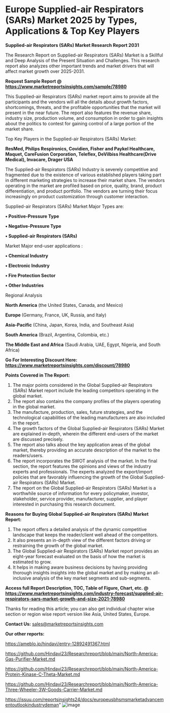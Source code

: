 # Europe Supplied-air Respirators (SARs) Market 2025 by Types, Applications & Top Key Players

<strong>Supplied-air Respirators (SARs) Market Research Report 2031</strong>

The Research Report on Supplied-air Respirators (SARs) Market is a Skillful and Deep Analysis of the Present Situation and Challenges. This research report also analyzes other important trends and market drivers that will affect market growth over 2025-2031.

<strong>Request Sample Report @ <a href=https://www.marketreportsinsights.com/sample/78980>https://www.marketreportsinsights.com/sample/78980</a></strong>

This Supplied-air Respirators (SARs) market report aims to provide all the participants and the vendors will all the details about growth factors, shortcomings, threats, and the profitable opportunities that the market will present in the near future. The report also features the revenue share, industry size, production volume, and consumption in order to gain insights about the politics to contest for gaining control of a large portion of the market share.

Top Key Players in the Supplied-air Respirators (SARs) Market:

<strong>ResMed, Philips Respironics, Covidien, Fisher and Paykel Healthcare, Maquet, CareFusion Corporation, Teleflex, DeVilbiss Healthcare(Drive Medical), Invacare, Drager USA</strong>

The Supplied-air Respirators (SARs) Industry is severely competitive and fragmented due to the existence of various established players taking part in different marketing strategies to increase their market share. The vendors operating in the market are profiled based on price, quality, brand, product differentiation, and product portfolio. The vendors are turning their focus increasingly on product customization through customer interaction.

Supplied-air Respirators (SARs) Market Major Types are:

<strong>• Positive-Pressure Type

• Negative-Pressure Type

• Supplied-air Respirators (SARs)</strong>

Market Major end-user applications :

<strong>• Chemical Industry

• Electronic Industry

• Fire Protection Sector

• Other Industries</strong>

Regional Analysis

</u><strong><b>North America</b></strong> (the United States, Canada, and Mexico)

<strong><b>Europe </b></strong>(Germany, France, UK, Russia, and Italy)

<strong><b>Asia-Pacific</b></strong> (China, Japan, Korea, India, and Southeast Asia)

<strong><b>South America</b></strong> (Brazil, Argentina, Colombia, etc.)

<strong><b>The Middle East and Africa</b></strong> (Saudi Arabia, UAE, Egypt, Nigeria, and South Africa)

<strong>Go For Interesting Discount Here: <a href=https://www.marketreportsinsights.com/discount/78980>https://www.marketreportsinsights.com/discount/78980</a></strong>

<strong>Points Covered in The Report:</strong>
<ol>
  <li>The major points considered in the Global Supplied-air Respirators (SARs) Market report include the leading competitors operating in the global market.</li>
  <li>The report also contains the company profiles of the players operating in the global market.</li>
  <li>The manufacture, production, sales, future strategies, and the technological capabilities of the leading manufacturers are also included in the report.</li>
  <li>The growth factors of the Global Supplied-air Respirators (SARs) Market are explained in-depth, wherein the different end-users of the market are discussed precisely.</li>
  <li>The report also talks about the key application areas of the global market, thereby providing an accurate description of the market to the readers/users.</li>
  <li>The report incorporates the SWOT analysis of the market. In the final section, the report features the opinions and views of the industry experts and professionals. The experts analyzed the export/import policies that are favorably influencing the growth of the Global Supplied-air Respirators (SARs) Market.</li>
  <li>The report on the Global Supplied-air Respirators (SARs) Market is a worthwhile source of information for every policymaker, investor, stakeholder, service provider, manufacturer, supplier, and player interested in purchasing this research document.</li>
</ol>
<strong>Reasons for Buying Global Supplied-air Respirators (SARs) Market Report:</strong>

<ol>
  <li>The report offers a detailed analysis of the dynamic competitive landscape that keeps the reader/client well ahead of the competitors.</li>
  <li>It also presents an in-depth view of the different factors driving or restraining the growth of the global market.</li>
  <li>The Global Supplied-air Respirators (SARs) Market report provides an eight-year forecast evaluated on the basis of how the market is estimated to grow.</li>
  <li>It helps in making aware business decisions by having providing thorough insights insights into the global market and by making an all-inclusive analysis of the key market segments and sub-segments.</li>
</ol>
<strong>Access full Report Description, TOC, Table of Figure, Chart, etc. @ <a href=https://www.marketreportsinsights.com/industry-forecast/supplied-air-respirators-sars-market-growth-and-size-2021-78980>https://www.marketreportsinsights.com/industry-forecast/supplied-air-respirators-sars-market-growth-and-size-2021-78980</a></strong>


Thanks for reading this article; you can also get individual chapter wise section or region wise report version like Asia, United States, Europe.

<strong>Contact Us:</strong>
sales@marketreportsinsights.com

<strong>Our other reports:</strong>

<a href=https://ameblo.jp/hindavi/entry-12892491367.html>https://ameblo.jp/hindavi/entry-12892491367.html</a>

<a href=https://github.com/Hindavi23/Researchreport/blob/main/North-America-Gas-Purifier-Market.md>https://github.com/Hindavi23/Researchreport/blob/main/North-America-Gas-Purifier-Market.md</a>

<a href=https://github.com/Hindavi23/Researchreport/blob/main/North-America-Protein-Kinase-C-Theta-Market.md>https://github.com/Hindavi23/Researchreport/blob/main/North-America-Protein-Kinase-C-Theta-Market.md</a>

<a href=https://github.com/Hindavi23/Researchreport/blob/main/North-America-Three-Wheeler-3W-Goods-Carrier-Market.md>https://github.com/Hindavi23/Researchreport/blob/main/North-America-Three-Wheeler-3W-Goods-Carrier-Market.md</a>

<a href=https://issuu.com/reportsinsights24/docs/europeusbhsmsmarketadvancementoutlookindustrydeman>https://issuu.com/reportsinsights24/docs/europeusbhsmsmarketadvancementoutlookindustrydeman</a>"
![image](https://github.com/user-attachments/assets/95a6801f-4b0d-4965-9655-f2031b14bc2d)
